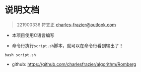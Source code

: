 # 说明文档

> 221900336 符支正 <charles-frazier@outlook.com>

- 本项目使用C语言编写

- 命令行执行`script.sh`脚本，就可以在命令行看到输出了！

```shell
bash script.sh
```

- github: <https://github.com/charlesfrazier/algorithm/Romberg>
